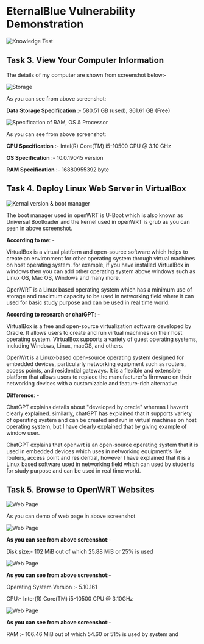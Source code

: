 # EternalBlue Vulnerability Demonstration

 ![Knowledge Test](./images/Week-1_Task-1_Screenshot.PNG)

## Task 3. View Your Computer Information

The details of my computer are shown from screenshot below:-

![Storage](./images/Week-1_Task-2_Hardisk_Screenshot.PNG)

As you can see from above screenshot:

**Data Storage Specification** :- 580.51 GB (used), 361.61 GB (Free)

![Specification of RAM, OS & Processor](./images/Week-1_Task-2_RAM&osversion&Processor_Screenshot.PNG)

As you can see from above screenshot:

**CPU Specification** :- Intel(R) Core(TM) i5-10500 CPU @ 3.10 GHz

**OS Specification** :- 10.0.19045 version

**RAM Specification** :- 16880955392 byte

## Task 4. Deploy Linux Web Server in VirtualBox

![Kernal version & boot manager](./images/Folder-location_&_Kernal-Version.PNG)

The boot manager used in openWRT is U-Boot which is also known as Universal Bootloader and the kernel used in openWRT is grub as you can seen in above screenshot.

**According to me**: -

VirtualBox is a virtual platform and open-source software which helps to create an environment for other operating system through virtual machines on host operating system. for example, if you have installed VirtualBox in windows then you can add other operating system above windows such as Linux OS, Mac OS, Windows and many more.

OpenWRT is a Linux based operating system which has a minimum use of storage and maximum capacity to be used in networking field where it can used for basic study purpose and can be used in real time world.

**According to research or chatGPT**: -

VirtualBox is a free and open-source virtualization software developed by Oracle. It allows users to create and run virtual machines on their host operating system. VirtualBox supports a variety of guest operating systems, including Windows, Linux, macOS, and others.

OpenWrt is a Linux-based open-source operating system designed for embedded devices, particularly networking equipment such as routers, access points, and residential gateways. It is a flexible and extensible platform that allows users to replace the manufacturer's firmware on their networking devices with a customizable and feature-rich alternative.

**Difference**: -

ChatGPT explains details about "developed by oracle" whereas I haven’t clearly explained. similarly, chatGPT has explained that it supports variety of operating system and can be created and run in virtual machines on host operating system, but I have clearly explained that by giving example of window user.

ChatGPT explains that openwrt is an open-source operating system that it is used in embedded devices which uses in networking equipment’s like routers, access point and residential, however I have explained that it is a Linux based software used in networking field which can used by students for study purpose and can be used in real time world.



## Task 5. Browse to OpenWRT Websites

![Web Page](./images/Web-Page.PNG)

As you can demo of web page in above screenshot

![Web Page](./images/Week-1_Task-1_Harddiskspecification_Screenshot.PNG)

**As you can see from above screenshot**:- 

Disk size:- 102 MiB out of which 25.88 MiB or 25% is used

![Web Page](./images/Week-1_Task-1_Processor(CPU)pecification_Screenshot.PNG)

**As you can see from above screenshot**:- 

Operating System Version :- 5.10.161

CPU:- Inter(R) Core(TM) i5-10500 CPU @ 3.10GHz

![Web Page](./images/Week-1_Task-1_RAMspecification_Screenshot.PNG)

**As you can see from above screenshot**:- 

RAM :- 106.46 MiB out of which 54.60 or 51% is used by system and 



